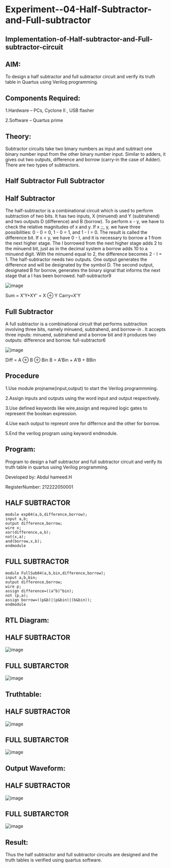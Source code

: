 # Experiment--04-Half-Subtractor-and-Full-subtractor
## Implementation-of-Half-subtractor-and-Full-subtractor-circuit
## AIM:
To design a half subtractor and full subtractor circuit and verify its truth table in Quartus using Verilog programming.

## Components Required:

1.Hardware – PCs, Cyclone II , USB flasher

2.Software – Quartus prime

## Theory:

Subtractor circuits take two binary numbers as input and subtract one binary number input from the other binary number input. Similar to adders, it gives out two outputs, difference and borrow (carry-in the case of Adder). There are two types of subtractors.

## Half Subtractor Full Subtractor

## Half Subtractor
The half-subtractor is a combinational circuit which is used to perform subtraction of two bits. It has two inputs, X (minuend) and Y (subtrahend) and two outputs D (difference) and B (borrow). To perform x - y, we have to check the relative magnitudes of x and y. If x ;;, y, we have three possibilities: 0 - 0 = 0, 1 - 0 = 1, and 1 - I = 0. The result is called the difference bit. If x < y, we have 0 - I, and it is necessary to borrow a 1 from the next higher stage. The I borrowed from the next higher stage adds 2 to the minuend bit, just as in the decimal system a borrow adds 10 to a minuend digit. With the minuend equal to 2, the difference becomes 2 - I = 1. The half-subtractor needs two outputs. One output generates the difference and will be designated by the symbol D. The second output, designated B for borrow, generates the binary signal that informs the next stage that a I has been borrowed. half-subtractor9

![image](https://github.com/lovelydevil36/Experiment--03-Half-Subtractor-and-Full-subtractor/assets/123564624/ad12792c-3564-4529-a027-de2997efedb7)

Sum = X'Y+XY' = X ⊕ Y Carry=X'Y

## Full Subtractor
A full subtractor is a combinational circuit that performs subtraction involving three bits, namely minuend, subtrahend, and borrow-in . It accepts three inputs: minuend, subtrahend and a borrow bit and it produces two outputs: difference and borrow. full-subtractor6

![image](https://github.com/lovelydevil36/Experiment--03-Half-Subtractor-and-Full-subtractor/assets/123564624/7710c885-b5d0-4808-be63-544211e42e5d)

Diff = A ⊕ B ⊕ Bin B = A'Bin + A'B + BBin

## Procedure

1.Use module projname(input,output) to start the Verilog programmming.

2.Assign inputs and outputs using the word input and output respectively.

3.Use defined keywords like wire,assign and required logic gates to represent the boolean expression.

4.Use each output to represnt onre for differnce and the other for borrow.

5.End the verilog program using keyword endmodule.

## Program:

Program to design a half subtractor and full subtractor circuit and verify its truth table in quartus using Verilog programming.

Developed by: Abdul hameed.H

RegisterNumber:  212222050001

## HALF SUBTRACTOR
```
module exp04(a,b,difference,borrow);
input a,b;
output difference,borrow;
wire x;
xor(difference,a,b);
not(x,a);
and(borrow,x,b);
endmodule
```
## FULL SUBTRACTOR
```
module FullSub04(a,b,bin,difference,borrow);
input a,b,bin;
output difference,borrow;
wire p;
assign difference=((a^b)^bin);
not (p,a);
assign borrow=((p&b)|(p&bin)|(b&bin));
endmodule
```
## RTL Diagram:

## HALF SUBTRACTOR

![image](https://github.com/lovelydevil36/Experiment--03-Half-Subtractor-and-Full-subtractor/assets/123564624/5cca02ee-4d13-4488-9dad-a8271ba0eb41)



## FULL SUBTARCTOR

![image](https://github.com/lovelydevil36/Experiment--03-Half-Subtractor-and-Full-subtractor/assets/123564624/237deb53-4873-465f-b113-cba492521063)



## Truthtable:

## HALF SUBTRACTOR

![image](https://github.com/lovelydevil36/Experiment--03-Half-Subtractor-and-Full-subtractor/assets/123564624/c0131042-7751-4360-bb40-a28b898fa6e7)



## FULL SUBTARCTOR

![image](https://github.com/lovelydevil36/Experiment--03-Half-Subtractor-and-Full-subtractor/assets/123564624/38fd7ea4-35df-4947-b64a-3ff5c68b6948)


## Output Waveform:

## HALF SUBTRACTOR

![image](https://github.com/lovelydevil36/Experiment--03-Half-Subtractor-and-Full-subtractor/assets/123564624/d256cdbc-791b-4136-a87b-82482d8144b5)



## FULL SUBTARCTOR

![image](https://github.com/lovelydevil36/Experiment--03-Half-Subtractor-and-Full-subtractor/assets/123564624/d9a45370-3abe-4464-85b7-20e9eb2c2651)


## Result:
Thus the half subtractor and full subtractor circuits are designed and the truth tables is verified using quartus software.
